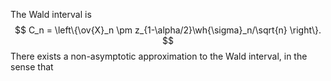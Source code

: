 The Wald interval is 
$$
C_n = \left\{\ov{X}_n \pm z_{1-\alpha/2}\wh{\sigma}_n/\sqrt{n} \right\}.
$$
There exists a non-asymptotic approximation to the Wald interval, in the sense that 
